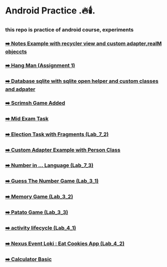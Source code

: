 # Android Practice .🔥🕯️.
### this repo is practice of android course, experiments

### [ ➡️ Notes Example with recycler view and custom adapter,realM objeccts  ](https://github.com/HaseebUllahAbbasi/MAD/tree/main/recyclerWithContectMenu)

### [➡️ Hang Man (Assignment 1)  ](https://github.com/HaseebUllahAbbasi/MAD/tree/main/Hangman)

### [➡️ Database sqlite with sqlite open helper and custom classes and adpater  ](https://github.com/HaseebUllahAbbasi/MAD/tree/main/dot_db_android)

### [➡️ Scrimsh Game Added  ](https://github.com/HaseebUllahAbbasi/MAD/tree/main/Scrim_Dot)

### [➡️ Mid Exam Task  ](https://github.com/HaseebUllahAbbasi/MAD/tree/main/lab_exam)

### [➡️ Election Task with Fragments (Lab_7_2)  ](https://github.com/HaseebUllahAbbasi/MAD/tree/main/ElectionLab7_2)

### [➡️  Custom Adapter Example with Person Class   ](https://github.com/HaseebUllahAbbasi/MAD/tree/main/Arslan_3_DEC%20-%20Copy)

### [➡️ Number in ... Language (Lab_7_3)  ](https://github.com/HaseebUllahAbbasi/MAD/tree/main/NumbersLab7_3)

### [➡️ Guess The Number Game  (Lab_3_1)  ](https://github.com/HaseebUllahAbbasi/MAD/tree/main/lab_3_1)

### [➡️ Memory Game (Lab_3_2)  ](https://github.com/HaseebUllahAbbasi/MAD/tree/main/MemoryGame)

### [➡️ Patato Game  (Lab_3_3)  ](https://github.com/HaseebUllahAbbasi/MAD/tree/main/lab_3_3)

### [➡️ activity lifecycle   (Lab_4_1)  ](https://github.com/HaseebUllahAbbasi/MAD/tree/main/lab_4_1)


### [➡️ Nexus Event Loki : Eat Cookies App   (Lab_4_2)  ](https://github.com/HaseebUllahAbbasi/MAD/tree/main/lab_4_2)



### [➡️ Calculator Basic  ](https://github.com/HaseebUllahAbbasi/MAD/tree/main/lab_4_4)
















